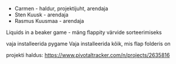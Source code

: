- Carmen  - haldur, projektijuht, arendaja
- Sten Kuusk - arendaja
- Rasmus Kuusmaa - arendaja

Liquids in a beaker game - mäng flappity värvide sorteerimiseks

vaja installeerida pygame
Vaja installeerida kõik, mis flap folderis on

projekti haldus: https://www.pivotaltracker.com/n/projects/2635816
